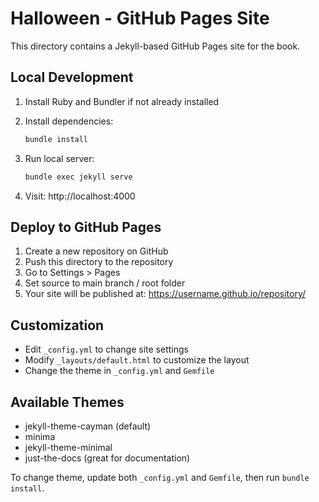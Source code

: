 # Halloween - GitHub Pages Site

This directory contains a Jekyll-based GitHub Pages site for the book.

## Local Development

1. Install Ruby and Bundler if not already installed
2. Install dependencies:
   ```bash
   bundle install
   ```

3. Run local server:
   ```bash
   bundle exec jekyll serve
   ```

4. Visit: http://localhost:4000

## Deploy to GitHub Pages

1. Create a new repository on GitHub
2. Push this directory to the repository
3. Go to Settings > Pages
4. Set source to main branch / root folder
5. Your site will be published at: https://username.github.io/repository/

## Customization

- Edit `_config.yml` to change site settings
- Modify `_layouts/default.html` to customize the layout
- Change the theme in `_config.yml` and `Gemfile`

## Available Themes

- jekyll-theme-cayman (default)
- minima
- jekyll-theme-minimal
- just-the-docs (great for documentation)

To change theme, update both `_config.yml` and `Gemfile`, then run `bundle install`.
